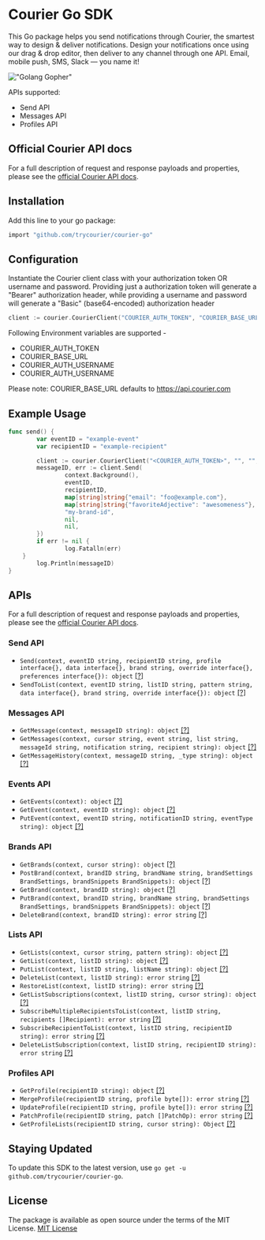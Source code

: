 # Courier Go SDK

This Go package helps you send notifications through Courier, the smartest way to design & deliver notifications. Design your notifications once using our drag & drop editor, then deliver to any channel through one API. Email, mobile push, SMS, Slack — you name it!

!["Golang Gopher"](https://blog.golang.org/gopher/gopher.png)

APIs supported:
* Send API
* Messages API
* Profiles API

## Official Courier API docs

For a full description of request and response payloads and properties, please see the [official Courier API docs](https://docs.courier.com/reference).

## Installation
Add this line to your go package:
```bash
import "github.com/trycourier/courier-go"
```

## Configuration
Instantiate the Courier client class with your authorization token OR username and password. Providing just a authorization token will generate a "Bearer" authorization header, while providing a username and password will generate a "Basic" (base64-encoded) authorization header

```go
client := courier.CourierClient("COURIER_AUTH_TOKEN", "COURIER_BASE_URL", "COURIER_AUTH_USERNAME", "COURIER_AUTH_USERNAME")
```

Following Environment variables are supported -
* COURIER_AUTH_TOKEN
* COURIER_BASE_URL
* COURIER_AUTH_USERNAME
* COURIER_AUTH_USERNAME

Please note: COURIER_BASE_URL defaults to https://api.courier.com

## Example Usage

```go
func send() {
        var eventID = "example-event"
        var recipientID = "example-recipient"

        client := courier.CourierClient("<COURIER_AUTH_TOKEN>", "", "", "")
        messageID, err := client.Send(
                context.Background(), 
                eventID,
                recipientID,
                map[string]string{"email": "foo@example.com"},
                map[string]string{"favoriteAdjective": "awesomeness"},
                "my-brand-id",
                nil,
                nil,
        })
        if err != nil {
                log.Fatalln(err)
	}
        log.Println(messageID)
}
```

## APIs

For a full description of request and response payloads and properties, please see the [official Courier API docs](https://docs.courier.com/reference).

### Send API
* ```Send(context, eventID string, recipientID string, profile interface{}, data interface{}, brand string, override interface{}, preferences interface{}): object``` [[?]](https://docs.courier.com/reference/send-api#sendmessage)
* ```SendToList(context, eventID string, listID string, pattern string, data interface{}, brand string, override interface{}): object``` [[?]](https://docs.courier.com/reference/send-api#sendlist)

### Messages API
* ```GetMessage(context, messageID string): object``` [[?]](https://docs.courier.com/reference/messages-api#getmessagebyid)
* ```GetMessages(context, cursor string, event string, list string, messageId string, notification string, recipient string): object``` [[?]](https://docs.courier.com/reference/messages-api#getmessages)
* ```GetMessageHistory(context, messageID string, _type string): object``` [[?]](https://docs.courier.com/reference/messages-api#getmessagehistorybyid)

### Events API
* ```GetEvents(context): object``` [[?]](https://docs.courier.com/reference/events-api#getevents)
* ```GetEvent(context, eventID string): object``` [[?]](https://docs.courier.com/reference/events-api#geteventbyid)
* ```PutEvent(context, eventID string, notificationID string, eventType string): object``` [[?]](https://docs.courier.com/reference/events-api#replaceeventbyid)

### Brands API
* ```GetBrands(context, cursor string): object``` [[?]](https://docs.courier.com/reference/brands-api#getbrands)
* ```PostBrand(context, brandID string, brandName string, brandSettings BrandSettings, brandSnippets BrandSnippets): object``` [[?]](https://docs.courier.com/reference/brands-api#createbrand)
* ```GetBrand(context, brandID string): object``` [[?]](https://docs.courier.com/reference/brands-api#getbrand)
* ```PutBrand(context, brandID string, brandName string, brandSettings BrandSettings, brandSnippets BrandSnippets): object``` [[?]](https://docs.courier.com/reference/brands-api#replacebrand)
* ```DeleteBrand(context, brandID string): error string``` [[?]](https://docs.courier.com/reference/brands-api#deletebrand)

### Lists API
* ```GetLists(context, cursor string, pattern string): object``` [[?]](https://docs.courier.com/reference/lists-api#getlists)
* ```GetList(context, listID string): object``` [[?]](https://docs.courier.com/reference/lists-api#getlist)
* ```PutList(context, listID string, listName string): object``` [[?]](https://docs.courier.com/reference/lists-api#putlist)
* ```DeleteList(context, listID string): error string``` [[?]](https://docs.courier.com/reference/lists-api#deletelist)
* ```RestoreList(context, listID string): error string``` [[?]](https://docs.courier.com/reference/lists-api#putlistrestore)
* ```GetListSubscriptions(context, listID string, cursor string): object``` [[?]](https://docs.courier.com/reference/lists-api#getlistsubscriptions)
* ```SubscribeMultipleRecipientsToList(context, listID string, recipients []Recipient): error string``` [[?]](https://docs.courier.com/reference/lists-api#createlistsubscriptions)
* ```SubscribeRecipientToList(context, listID string, recipientID string): error string``` [[?]](https://docs.courier.com/reference/lists-api#putlistsubscription)
* ```DeleteListSubscription(context, listID string, recipientID string): error string``` [[?]](https://docs.courier.com/reference/lists-api#deletelistsubscription)

### Profiles API
* ```GetProfile(recipientID string): object``` [[?]](https://docs.courier.com/reference/profiles-api#getprofilebyrecipientid)
* ```MergeProfile(recipientID string, profile byte[]): error string``` [[?]](https://docs.courier.com/reference/profiles-api#mergeprofilebyrecipientid)
* ```UpdateProfile(recipientID string, profile byte[]): error string``` [[?]](https://docs.courier.com/reference/profiles-api#patchprofilebyrecipientid)
* ```PatchProfile(recipientID string, patch []PatchOp): error string``` [[?]](https://docs.courier.com/reference/profiles-api#patchprofilebyrecipientid)
* ```GetProfileLists(recipientID string, cursor string): Object``` [[?]](https://docs.courier.com/reference/profiles-api#getlistsforprofilebyrecipientid)

## Staying Updated
To update this SDK to the latest version, use `go get -u github.com/trycourier/courier-go`.

## License
The package is available as open source under the terms of the MIT License.
[MIT License](http://www.opensource.org/licenses/mit-license.php)
